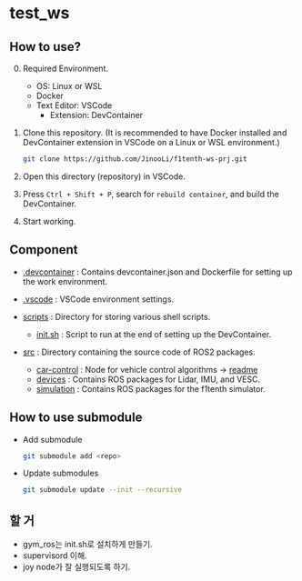 # test_ws

## How to use?
0. Required Environment.
    - OS: Linux or WSL
    - Docker
    - Text Editor: VSCode
        - Extension: DevContainer

1. Clone this repository. (It is recommended to have Docker installed and DevContainer extension in VSCode on a Linux or WSL environment.)

    ```bash
    git clone https://github.com/JinooLi/f1tenth-ws-prj.git
    ```

2. Open this directory (repository) in VSCode.

3. Press `Ctrl + Shift + P`, search for `rebuild container`, and build the DevContainer.

4. Start working.

## Component

- [.devcontainer](./.devcontainer) : Contains devcontainer.json and Dockerfile for setting up the work environment.

- [.vscode](./.vscode) : VSCode environment settings.

- [scripts](./scripts/) : Directory for storing various shell scripts.
    - [init.sh](./scripts/init.sh) : Script to run at the end of setting up the DevContainer.

- [src](./src/) : Directory containing the source code of ROS2 packages.
    - [car-control](./src/car-control/) : Node for vehicle control algorithms -> [readme](https://github.com/JinooLi/car-control/tree/main)
    - [devices](./src/devices/) : Contains ROS packages for Lidar, IMU, and VESC.
    - [simulation](./src/simulation/) : Contains ROS packages for the f1tenth simulator.

## How to use submodule

- Add submodule
    ```bash
    git submodule add <repo>
    ```

- Update submodules
    ```bash
    git submodule update --init --recursive
    ```

## 할 거
- gym_ros는 init.sh로 설치하게 만들기.
- supervisord 이해.
- joy node가 잘 실행되도록 하기.
